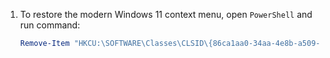 1. To restore the modern Windows 11 context menu, open `PowerShell` and run command:
    ```powershell
    Remove-Item "HKCU:\SOFTWARE\Classes\CLSID\{86ca1aa0-34aa-4e8b-a509-50c905bae2a2}" -Recurse -Force
    ```
